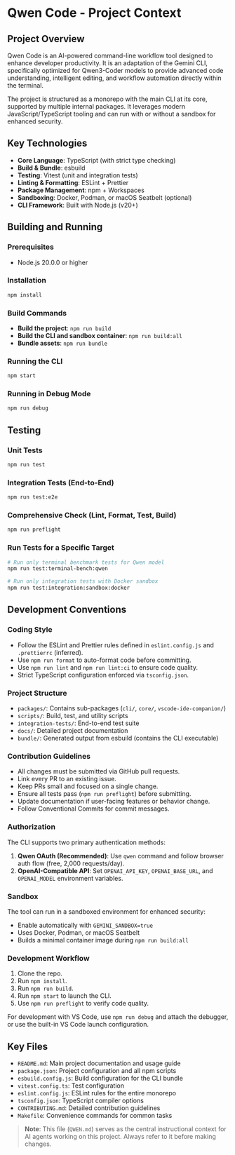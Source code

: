 # Qwen Code - Project Context

## Project Overview

Qwen Code is an AI-powered command-line workflow tool designed to enhance developer productivity. It is an adaptation of the Gemini CLI, specifically optimized for Qwen3-Coder models to provide advanced code understanding, intelligent editing, and workflow automation directly within the terminal.

The project is structured as a monorepo with the main CLI at its core, supported by multiple internal packages. It leverages modern JavaScript/TypeScript tooling and can run with or without a sandbox for enhanced security.

## Key Technologies

- **Core Language**: TypeScript (with strict type checking)
- **Build & Bundle**: esbuild
- **Testing**: Vitest (unit and integration tests)
- **Linting & Formatting**: ESLint + Prettier
- **Package Management**: npm + Workspaces
- **Sandboxing**: Docker, Podman, or macOS Seatbelt (optional)
- **CLI Framework**: Built with Node.js (v20+)

## Building and Running

### Prerequisites
- Node.js 20.0.0 or higher

### Installation
```bash
npm install
```

### Build Commands
- **Build the project**: `npm run build`
- **Build the CLI and sandbox container**: `npm run build:all`
- **Bundle assets**: `npm run bundle`

### Running the CLI
```bash
npm start
```

### Running in Debug Mode
```bash
npm run debug
```

## Testing

### Unit Tests
```bash
npm run test
```

### Integration Tests (End-to-End)
```bash
npm run test:e2e
```

### Comprehensive Check (Lint, Format, Test, Build)
```bash
npm run preflight
```

### Run Tests for a Specific Target
```bash
# Run only terminal benchmark tests for Qwen model
npm run test:terminal-bench:qwen

# Run only integration tests with Docker sandbox
npm run test:integration:sandbox:docker
```

## Development Conventions

### Coding Style
- Follow the ESLint and Prettier rules defined in `eslint.config.js` and `.prettierrc` (inferred).
- Use `npm run format` to auto-format code before committing.
- Use `npm run lint` and `npm run lint:ci` to ensure code quality.
- Strict TypeScript configuration enforced via `tsconfig.json`.

### Project Structure
- `packages/`: Contains sub-packages (`cli/`, `core/`, `vscode-ide-companion/`)
- `scripts/`: Build, test, and utility scripts
- `integration-tests/`: End-to-end test suite
- `docs/`: Detailed project documentation
- `bundle/`: Generated output from esbuild (contains the CLI executable)

### Contribution Guidelines
- All changes must be submitted via GitHub pull requests.
- Link every PR to an existing issue.
- Keep PRs small and focused on a single change.
- Ensure all tests pass (`npm run preflight`) before submitting.
- Update documentation if user-facing features or behavior change.
- Follow Conventional Commits for commit messages.

### Authorization
The CLI supports two primary authentication methods:
1. **Qwen OAuth (Recommended)**: Use `qwen` command and follow browser auth flow (free, 2,000 requests/day).
2. **OpenAI-Compatible API**: Set `OPENAI_API_KEY`, `OPENAI_BASE_URL`, and `OPENAI_MODEL` environment variables.

### Sandbox
The tool can run in a sandboxed environment for enhanced security:
- Enable automatically with `GEMINI_SANDBOX=true`
- Uses Docker, Podman, or macOS Seatbelt
- Builds a minimal container image during `npm run build:all`

### Development Workflow
1. Clone the repo.
2. Run `npm install`.
3. Run `npm run build`.
4. Run `npm start` to launch the CLI.
5. Use `npm run preflight` to verify code quality.

For development with VS Code, use `npm run debug` and attach the debugger, or use the built-in VS Code launch configuration.

## Key Files

- `README.md`: Main project documentation and usage guide
- `package.json`: Project configuration and all npm scripts
- `esbuild.config.js`: Build configuration for the CLI bundle
- `vitest.config.ts`: Test configuration
- `eslint.config.js`: ESLint rules for the entire monorepo
- `tsconfig.json`: TypeScript compiler options
- `CONTRIBUTING.md`: Detailed contribution guidelines
- `Makefile`: Convenience commands for common tasks

> **Note**: This file (`QWEN.md`) serves as the central instructional context for AI agents working on this project. Always refer to it before making changes.